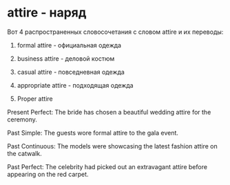 # attire - наряд

Вот 4 распространенных словосочетания с словом attire и их переводы:

1. formal attire - официальная одежда

2. business attire - деловой костюм

3. casual attire - повседневная одежда

4. appropriate attire - подходящая одежда

5. Proper attire

Present Perfect:
The bride has chosen a beautiful wedding attire for the ceremony.

Past Simple:
The guests wore formal attire to the gala event.

Past Continuous:
The models were showcasing the latest fashion attire on the catwalk.

Past Perfect:
The celebrity had picked out an extravagant attire before appearing on the red carpet.
